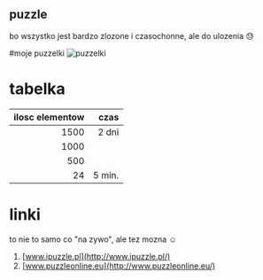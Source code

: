 ## puzzle

bo wszystko jest bardzo zlozone i czasochonne, ale do ulozenia 
:sweat:

#moje puzzelki
![puzzelki]( https://avatars0.githubusercontent.com/u/17691708?v=3&s=460)

# tabelka

| ilosc elementow |czas           |
| --------------: |--------------:|
|1500             |2 dni          |
|1000             |               |
|500              |               |
|24               |5 min.         |

# linki

to nie to samo co "na zywo", ale tez mozna :relaxed:

1. [www.ipuzzle.pl](http://www.ipuzzle.pl/)
1. [www.puzzleonline.eu](http://www.puzzleonline.eu/)
